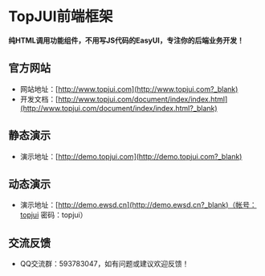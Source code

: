 # TopJUI前端框架 #

**纯HTML调用功能组件，不用写JS代码的EasyUI，专注你的后端业务开发！**


## 官方网站 ##
- 网站地址：[http://www.topjui.com](http://www.topjui.com?_blank)
- 开发文档：[http://www.topjui.com/document/index/index.html](http://www.topjui.com/document/index/index.html?_blank)

## 静态演示 ##
- 演示地址：[http://demo.topjui.com](http://demo.topjui.com?_blank)

## 动态演示 ##
- 演示地址：[http://demo.ewsd.cn](http://demo.ewsd.cn?_blank)（帐号：topjui 密码：topjui）

## 交流反馈 ##
- QQ交流群：593783047，如有问题或建议欢迎反馈！